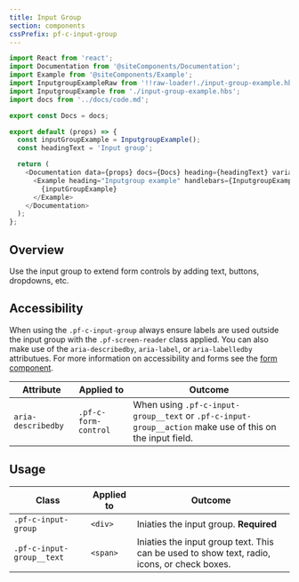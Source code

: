```yaml
---
title: Input Group
section: components
cssPrefix: pf-c-input-group
---
```


```js
import React from 'react';
import Documentation from '@siteComponents/Documentation';
import Example from '@siteComponents/Example';
import InputgroupExampleRaw from '!!raw-loader!./input-group-example.hbs';
import InputgroupExample from './input-group-example.hbs';
import docs from '../docs/code.md';

export const Docs = docs;

export default (props) => {
  const inputGroupExample = InputgroupExample();
  const headingText = 'Input group';

  return (
    <Documentation data={props} docs={Docs} heading={headingText} variablesRoot={variablesRoot}>
      <Example heading="Inputgroup example" handlebars={InputgroupExampleRaw}>
        {inputGroupExample}
      </Example>
    </Documentation>
  );
};
```

## Overview
Use the input group to extend form controls by adding text, buttons, dropdowns, etc.

## Accessibility
When using the `.pf-c-input-group` always ensure labels are used outside the input group with the `.pf-screen-reader` class applied. You can also make use of the `aria-describedby`, `aria-label`, or `aria-labelledby` attributues. For more information on accessibility and forms see the [form component](../../Form/examples).

| Attribute | Applied to | Outcome |
| -- | -- | -- |
| `aria-describedby` | `.pf-c-form-control` |  When using `.pf-c-input-group__text` or `.pf-c-input-group__action` make use of this on the input field. |


## Usage

| Class | Applied to | Outcome |
| -- | -- | -- |
| `.pf-c-input-group` | `<div>` |  Iniaties the input group. **Required** |
| `.pf-c-input-group__text` | `<span>` |  Iniaties the input group text. This can be used to show text, radio, icons, or check boxes. |